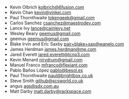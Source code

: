 * Kevin Olbrich <kolbrich@6fusion.com>
* Kevin Chan <kevin@yinkei.com>
* Paul Thornthwaite <tokengeek@gmail.com>
* Carlos Sanchez <csanchez@maestrodev.com>
* Lance Ivy <lance@cainlevy.net>
* Wesley Beary <geemus@gmail.com>
* geemus <geemus@gmail.com>
* Blake Irvin and Eric Saxby <pair+blake+sax@wanelo.com>
* James Herdman <james.herdman@me.com>
* Jared Everett <jared.everett@tcnp3.com>
* Kevin Menard <nirvdrum@gmail.com>
* Manuel Franco <mfranco@flexiant.com>
* Pablo Baños López <pablo@besol.es>
* Paul Thornthwaite <paul@brightbox.co.uk>
* Steve Smith <github@scsworld.co.uk>
* angus <ags@sdx.com.au>
* Matt Darby <matt.darby@rackspace.com>
